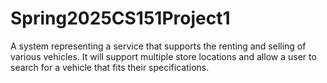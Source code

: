 # Spring2025CS151Project1
A system representing a service that supports the renting and selling of various vehicles. It will support multiple store locations and allow a user to search for a vehicle that fits their specifications.
